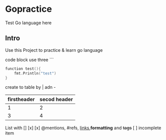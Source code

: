 # Gopractice
Test Go language here

## Intro
Use this Project to practice & learn go language

code block use three \`\`\`
```go
function test(){
	fmt.Println("test")
}
```

create to table by \| adn \-

firstheader|secod header
-----------|------------
1|2
3|4

List with \[\] \[x\]
[x] @mentions, #refs, [links](),**formatting** and <del>tags</del>
[ ] incomplete item
